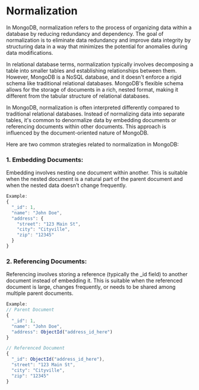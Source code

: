 # Normalization
In MongoDB, normalization refers to the process of organizing data within a database by reducing redundancy and dependency. The goal of normalization is to eliminate data redundancy and improve data integrity by structuring data in a way that minimizes the potential for anomalies during data modifications.

In relational database terms, normalization typically involves decomposing a table into smaller tables and establishing relationships between them. However, MongoDB is a NoSQL database, and it doesn't enforce a rigid schema like traditional relational databases. MongoDB's flexible schema allows for the storage of documents in a rich, nested format, making it different from the tabular structure of relational databases.

In MongoDB, normalization is often interpreted differently compared to traditional relational databases. Instead of normalizing data into separate tables, it's common to denormalize data by embedding documents or referencing documents within other documents. This approach is influenced by the document-oriented nature of MongoDB.

Here are two common strategies related to normalization in MongoDB:

### 1. Embedding Documents:
Embedding involves nesting one document within another. This is suitable when the nested document is a natural part of the parent document and when the nested data doesn't change frequently.<br>

```javascript
Example:
{
  "_id": 1,
  "name": "John Doe",
  "address": {
    "street": "123 Main St",
    "city": "Cityville",
    "zip": "12345"
  }
}
```

### 2. Referencing Documents:
Referencing involves storing a reference (typically the _id field) to another document instead of embedding it. This is suitable when the referenced document is large, changes frequently, or needs to be shared among multiple parent documents.<br>

```javascript
Example:
// Parent Document
{
  "_id": 1,
  "name": "John Doe",
  "address": ObjectId("address_id_here")
}

// Referenced Document
{
  "_id": ObjectId("address_id_here"),
  "street": "123 Main St",
  "city": "Cityville",
  "zip": "12345"
}
```

